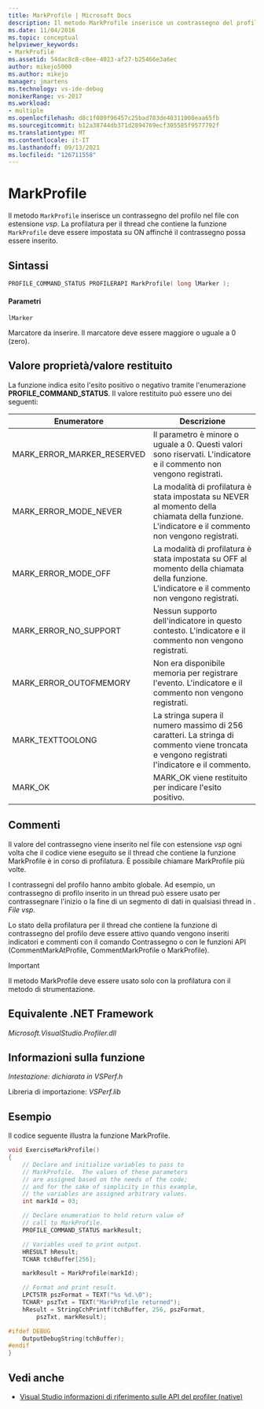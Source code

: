 ```yaml
---
title: MarkProfile | Microsoft Docs
description: Il metodo MarkProfile inserisce un contrassegno del profilo nel file con estensione vsp. La profilatura per il thread contenente la funzione MarkProfile deve essere on per l'inserimento del contrassegno.
ms.date: 11/04/2016
ms.topic: conceptual
helpviewer_keywords:
- MarkProfile
ms.assetid: 54dac8c8-c8ee-4023-af27-b25466e3a6ec
author: mikejo5000
ms.author: mikejo
manager: jmartens
ms.technology: vs-ide-debug
monikerRange: vs-2017
ms.workload:
- multiple
ms.openlocfilehash: d8c1f089f96457c25bad703de40311000eaa65fb
ms.sourcegitcommit: b12a38744db371d2894769ecf305585f9577792f
ms.translationtype: MT
ms.contentlocale: it-IT
ms.lasthandoff: 09/13/2021
ms.locfileid: "126711558"
---
```

# <a name="markprofile"></a>MarkProfile
Il metodo `MarkProfile` inserisce un contrassegno del profilo nel file con estensione *vsp*. La profilatura per il thread che contiene la funzione `MarkProfile` deve essere impostata su ON affinché il contrassegno possa essere inserito.

## <a name="syntax"></a>Sintassi

```cpp
PROFILE_COMMAND_STATUS PROFILERAPI MarkProfile( long lMarker );
```

#### <a name="parameters"></a>Parametri
 `lMarker`

 Marcatore da inserire. Il marcatore deve essere maggiore o uguale a 0 (zero).

## <a name="property-valuereturn-value"></a>Valore proprietà/valore restituito
 La funzione indica esito l'esito positivo o negativo tramite l'enumerazione **PROFILE_COMMAND_STATUS**. Il valore restituito può essere uno dei seguenti:

|Enumeratore|Descrizione|
|----------------|-----------------|
|MARK_ERROR_MARKER_RESERVED|Il parametro è minore o uguale a 0. Questi valori sono riservati. L'indicatore e il commento non vengono registrati.|
|MARK_ERROR_MODE_NEVER|La modalità di profilatura è stata impostata su NEVER al momento della chiamata della funzione. L'indicatore e il commento non vengono registrati.|
|MARK_ERROR_MODE_OFF|La modalità di profilatura è stata impostata su OFF al momento della chiamata della funzione. L'indicatore e il commento non vengono registrati.|
|MARK_ERROR_NO_SUPPORT|Nessun supporto dell'indicatore in questo contesto. L'indicatore e il commento non vengono registrati.|
|MARK_ERROR_OUTOFMEMORY|Non era disponibile memoria per registrare l'evento. L'indicatore e il commento non vengono registrati.|
|MARK_TEXTTOOLONG|La stringa supera il numero massimo di 256 caratteri. La stringa di commento viene troncata e vengono registrati l'indicatore e il commento.|
|MARK_OK|MARK_OK viene restituito per indicare l'esito positivo.|

## <a name="remarks"></a>Commenti
 Il valore del contrassegno viene inserito nel file con estensione *vsp* ogni volta che il codice viene eseguito se il thread che contiene la funzione MarkProfile è in corso di profilatura. È possibile chiamare MarkProfile più volte.

 I contrassegni del profilo hanno ambito globale. Ad esempio, un contrassegno di profilo inserito in un thread può essere usato per contrassegnare l'inizio o la fine di un segmento di dati in qualsiasi thread in . *File vsp.*

 Lo stato della profilatura per il thread che contiene la funzione di contrassegno del profilo deve essere attivo quando vengono inseriti indicatori e commenti con il comando Contrassegno o con le funzioni API (CommentMarkAtProfile, CommentMarkProfile o MarkProfile).

> [!IMPORTANT]
> Il metodo MarkProfile deve essere usato solo con la profilatura con il metodo di strumentazione.

## <a name="net-framework-equivalent"></a>Equivalente .NET Framework
 *Microsoft.VisualStudio.Profiler.dll*

## <a name="function-information"></a>Informazioni sulla funzione
 *Intestazione: dichiarata in VSPerf.h*

 Libreria di importazione: *VSPerf.lib*

## <a name="example"></a>Esempio
 Il codice seguente illustra la funzione MarkProfile.

```cpp
void ExerciseMarkProfile()
{
    // Declare and initialize variables to pass to
    // MarkProfile.  The values of these parameters
    // are assigned based on the needs of the code;
    // and for the sake of simplicity in this example,
    // the variables are assigned arbitrary values.
    int markId = 03;

    // Declare enumeration to hold return value of
    // call to MarkProfile.
    PROFILE_COMMAND_STATUS markResult;

    // Variables used to print output.
    HRESULT hResult;
    TCHAR tchBuffer[256];

    markResult = MarkProfile(markId);

    // Format and print result.
    LPCTSTR pszFormat = TEXT("%s %d.\0");
    TCHAR* pszTxt = TEXT("MarkProfile returned");
    hResult = StringCchPrintf(tchBuffer, 256, pszFormat,
        pszTxt, markResult);

#ifdef DEBUG
    OutputDebugString(tchBuffer);
#endif
}
```

## <a name="see-also"></a>Vedi anche
- [Visual Studio informazioni di riferimento sulle API del profiler (native)](../profiling/visual-studio-profiler-api-reference-native.md)
